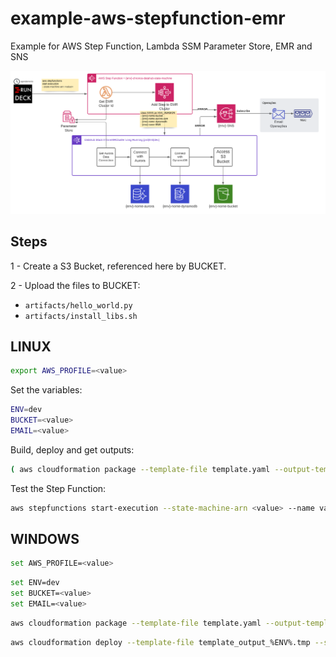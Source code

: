 # example-aws-stepfunction-emr

Example for AWS Step Function, Lambda SSM Parameter Store, EMR and SNS

![Diagrama Modelo Exemplo](modelo-exemplo.png)

## Steps

1 - Create a S3 Bucket, referenced here by BUCKET.

2 - Upload the files to BUCKET:
- `artifacts/hello_world.py`
- `artifacts/install_libs.sh`

## LINUX

```bash
export AWS_PROFILE=<value>
```

Set the variables:

```bash
ENV=dev
BUCKET=<value>
EMAIL=<value>
```

Build, deploy and get outputs:

```bash
( aws cloudformation package --template-file template.yaml --output-template-file template_output_${ENV}.tmp --s3-bucket ${BUCKET} && aws cloudformation deploy --template-file template_output_${ENV}.tmp --stack-name cfstack-${ENV}-example-sfemr --capabilities CAPABILITY_IAM --parameter-overrides ArtifactsBucket=${BUCKET} EmailError=${EMAIL} && aws cloudformation describe-stacks --stack-name cfstack-${ENV}-example-sfemr | jq --compact-output '.Stacks[0].Outputs[] | [.OutputKey, .OutputValue]' )
```

Test the Step Function:

```bash
aws stepfunctions start-execution --state-machine-arn <value> --name value1.value2-$(date +"%Y%m%d%H%M%S") --input "{\"input1\":\"value1\",\"input2\":\"value2\",\"ClusterId\":\"j-1234567890\",\"KeepCluster\":true}"
```

## WINDOWS

```bash
set AWS_PROFILE=<value>
```

```bash
set ENV=dev
set BUCKET=<value>
set EMAIL=<value>
```

```bash
aws cloudformation package --template-file template.yaml --output-template-file template_output_%ENV%.tmp --s3-bucket %BUCKET%
```

```bash
aws cloudformation deploy --template-file template_output_%ENV%.tmp --stack-name cfstack-%ENV%-example-sfemr --capabilities CAPABILITY_IAM --parameter-overrides ArtifactsBucket=%BUCKET% EmailError=%EMAIL%
```

